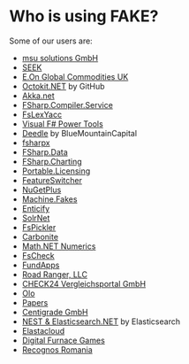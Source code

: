 # Who is using FAKE?

Some of our users are:

* [msu solutions GmbH](http://www.msu-solutions.de/)
* [SEEK](http://www.seek.com.au)
* [E.On Global Commodities UK](http://www.eon.com/en/about-us/structure/company-finder/e-dot-on-global-commodities.html)
* [Octokit.NET](https://github.com/octokit/octokit.net/) by GitHub
* [Akka.net](https://github.com/akkadotnet/akka.net)
* [FSharp.Compiler.Service](https://github.com/fsharp/FSharp.Compiler.Service)
* [FsLexYacc](https://github.com/fsprojects/FsLexYacc)
* [Visual F# Power Tools](https://github.com/fsprojects/VisualFSharpPowerTools)
* [Deedle](https://github.com/BlueMountainCapital/Deedle) by BlueMountainCapital
* [fsharpx](https://github.com/fsharp/fsharpx)
* [FSharp.Data](https://github.com/fsharp/FSharp.Data)
* [FSharp.Charting](https://github.com/fsharp/FSharp.Charting)
* [Portable.Licensing](https://github.com/dnauck/Portable.Licensing)
* [FeatureSwitcher](https://github.com/mexx/FeatureSwitcher)
* [NuGetPlus](https://github.com/mavnn/NuGetPlus)
* [Machine.Fakes](https://github.com/machine/machine.fakes)
* [Enticify](http://www.enticify.com/)
* [SolrNet](https://github.com/mausch/SolrNet)
* [FsPickler](https://github.com/nessos/FsPickler)
* [Carbonite](http://www.carbonite.com)
* [Math.NET Numerics](http://numerics.mathdotnet.com)
* [FsCheck](https://github.com/fsharp/FsCheck)
* [FundApps](http://www.fundapps.co)
* [Road Ranger, LLC](http://www.roadrangerusa.com)
* [CHECK24 Vergleichsportal GmbH](http://www.check24.de)
* [Olo](http://www.olo.com)
* [Papers](http://www.papersapp.com)
* [Centigrade GmbH](http://www.centigrade.de)
* [NEST & Elasticsearch.NET](http://github.com/elasticsearch/elasticsearch-net) by Elasticsearch
* [Elastacloud](http://elastacloud.com/)
* [Digital Furnace Games](http://digitalfurnacegames.com/)
* [Recognos Romania](http://www.recognos.ro/en)
